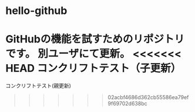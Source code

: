 # hello-github
GitHubの機能を試すためのリポジトリです。
別ユーザにて更新。
<<<<<<< HEAD
コンクリフトテスト（子更新）
=======
コンクリフトテスト(親更新)
>>>>>>> 02acbf4686d362cb55586ea79ef9f69702d638bc
